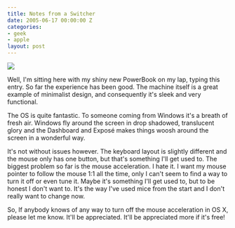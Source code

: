 ```yaml
---
title: Notes from a Switcher
date: 2005-06-17 00:00:00 Z
categories:
- geek
- apple
layout: post
---
```


<img src="/images/powerbook.png" class="left" />

Well, I'm sitting here with my shiny new PowerBook on my lap, typing this entry.  So far the experience has been good.  The machine itself is a great example of minimalist design, and consequently it's sleek and very functional.

<!-- more -->

The OS is quite fantastic.  To someone coming from Windows it's a breath of fresh air.  Windows fly around the screen in drop shadowed, translucent glory and the Dashboard and Exposé makes things woosh around the screen in a wonderful way.

It's not without issues however.  The keyboard layout is slightly different and the mouse only has one button, but that's something I'll get used to.  The biggest problem so far is the mouse acceleration.  I hate it.  I want my mouse pointer to follow the mouse 1:1 all the time, only I can't seem to find a way to turn it off or even tune it.  Maybe it's something I'll get used to, but to be honest I don't want to.  It's the way I've used mice from the start and I don't really want to change now.

So, If anybody knows of any way to turn off the mouse acceleration in OS X, please let me know.  It'll be appreciated.  It'll be appreciated more if it's free!
